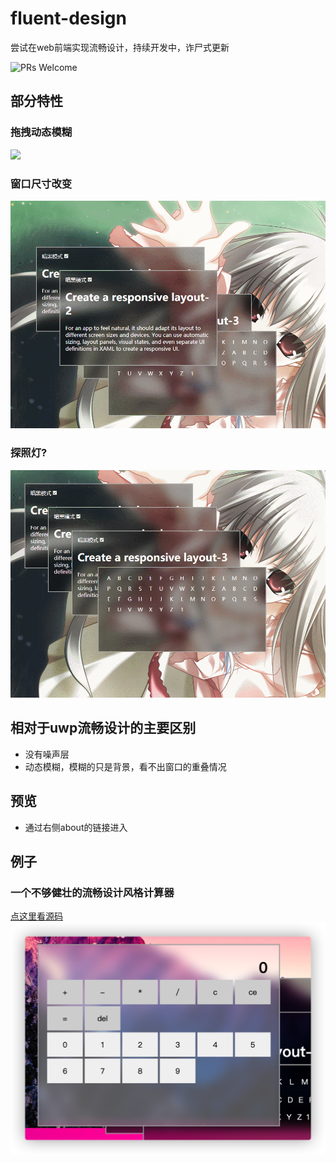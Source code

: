 # fluent-design
尝试在web前端实现流畅设计，持续开发中，诈尸式更新

![PRs Welcome](https://img.shields.io/badge/PRs-welcome-brightgreen.svg)
## 部分特性
### 拖拽动态模糊
![](./doc-img/move.gif)
### 窗口尺寸改变
![](./doc-img/resize.gif)
### 探照灯?
![](./doc-img/glow.gif)
## 相对于uwp流畅设计的主要区别
* 没有噪声层
* 动态模糊，模糊的只是背景，看不出窗口的重叠情况
## 预览
* 通过右侧about的链接进入
## 例子
### 一个不够健壮的流畅设计风格计算器
[点这里看源码](./src/components/calculator.vue)
![计算器](./doc-img/calculator.png)